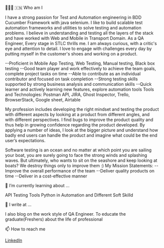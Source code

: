 👨🏻‍💻 🇮🇳 Who am I

I have a strong passion for Test and Automation engineering in BDD Cucumber Framework with java selenium.
I like to build scalable test automation frameworks and utilities to solve testing and automation problems.
I believe in understanding and testing all the layers of the stack and have worked with Web and Mobile in Transport Domain.
As a QA Engineer, Every stage in STLC thrills me. I am always curious, with a critic's eye and attention to detail. I love to engage with challenges every day by putting myself in the customer's shoes and working on a product.

--Proficient in Mobile App Testing, Web Testing, Manual testing, Black box testing
--Good team player and work effectively to achieve the team goals, complete project tasks on time
--Able to contribute as an individual contributor and focused on task completion
--Strong testing skills supported by strong business analysis and communication skills
--Quick learner and actively learning new features, explore automation tools
Tools and Technologies: Postman API, JIRA, Ghost Inspector, Trello, BrowserStack, Google sheet, Airtable

My profession includes developing the right mindset and testing the product with different aspects by looking at a product from different angles, and with different perspectives. I find bugs to improve the product quality and thus help in growing confidence regarding the product developed. By applying a number of ideas, I look at the bigger picture and understand how badly end users can handle the product and imagine what could be the end user’s expectations.

Software testing is an ocean and no matter at which point you are sailing your boat, you are surely going to face the strong winds and splashing waves. But ultimately, who wants to sit on the seashore and keep looking at boats? 
We destroy things only to improve them :)
My Mission Statements:
--Improve the overall performance of the team
--Deliver quality products on time
--Deliver in a cost-effective manner

🌱 I’m currently learning about ...

API Testing Tools
Python in Automation and Different Soft Skilld

📝 I write at ...

I also blog on the work style of QA Engineer. To educate the graduate(Freshers) about the life of professional


📫 How to reach me

[LinkedIn](https://www.linkedin.com/in/vinutha-b-1a010b216/)
